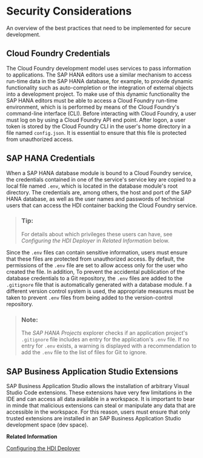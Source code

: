 <!-- loio0e96265f0e6a453896bcd4d9038f3661 -->

# Security Considerations

An overview of the best practices that need to be implemented for secure development.



<a name="loio0e96265f0e6a453896bcd4d9038f3661__section_nn2_2xy_mpb"/>

## Cloud Foundry Credentials

The Cloud Foundry development model uses services to pass information to applications. The SAP HANA editors use a similar mechanism to access run-time data in the SAP HANA database, for example, to provide dynamic functionality such as auto-completion or the integration of external objects into a development project. To make use of this dynamic functionality the SAP HANA editors must be able to access a Cloud Foundry run-time environment, which is is performed by means of the Cloud Foundry's command-line interface \(CLI\). Before interacting with Cloud Foundry, a user must log on by using a Cloud Foundry API end point. After logon, a user token is stored by the Cloud Foundry CLI in the user's home directory in a file named `config.json`. It is essential to ensure that this file is protected from unauthorized access.



<a name="loio0e96265f0e6a453896bcd4d9038f3661__section_tl5_fxy_mpb"/>

## SAP HANA Credentials

When a SAP HANA database module is bound to a Cloud Foundry service, the credentials contained in one of the service's service key are copied to a local file named `.env`, which is located in the database module's root directory. The credentials are, among others, the host and port of the SAP HANA database, as well as the user names and passwords of technical users that can access the HDI container backing the Cloud Foundry service.

> ### Tip:  
> For details about which privileges these users can have, see *Configuring the HDI Deployer* in *Related Information* below.

Since the `.env` files can contain sensitive information, users must ensure that these files are protected from unauthorized access. By default, the permissions of the `.env` file are set to allow access only for the user who created the file. In addition, To prevent the accidental publication of the database credentials to a Git repository, the `.env` files are added to the `.gitignore` file that is automatically generated with a database module. f a different version control system is used, the appropriate measures must be taken to prevent `.env` files from being added to the version-control repository.

> ### Note:  
> The *SAP HANA Projects* explorer checks if an application project's `.gitignore` file includes an entry for the application's `.env` file. If no entry for `.env` exists, a warning is displayed with a recommendation to add the `.env` file to the list of files for Git to ignore.



<a name="loio0e96265f0e6a453896bcd4d9038f3661__section_wv4_gxy_mpb"/>

## SAP Business Application Studio Extensions

SAP Business Application Studio allows the installation of arbitrary Visual Studio Code extensions. These extensions have very few limitations in the IDE and can access all data available in a workspace. It is important to bear in minde that malicious extensions can steal or manipulate any data that are accessible in the workspace. For this reason, users must ensure that only trusted extensions are installed in an SAP Business Application Studio development space \(dev space\).

**Related Information**  


[Configuring the HDI Deployer](../40-HANA-Cloud-DB-Dev-Persistence-Model/configuring-the-hdi-deployer-d5bf65e.md "Set up and use the Node.js-based HDI Deployer in Cloud Foundry.")

